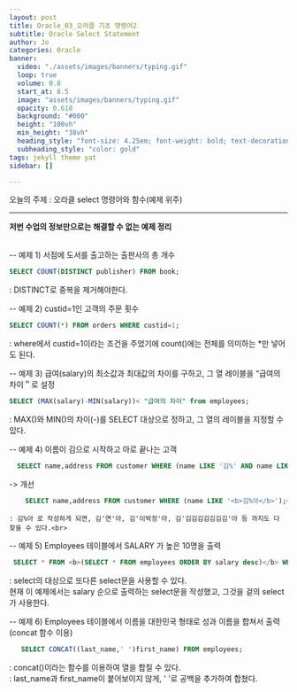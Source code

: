 ```yaml
---
layout: post
title: Oracle_03_오라클 기초 명령어2
subtitle: Oracle Select Statement
author: Jo
categories: Oracle
banner:
  video: "./assets/images/banners/typing.gif"
  loop: true
  volume: 0.8
  start_at: 8.5
  image: "assets/images/banners/typing.gif"
  opacity: 0.618
  background: "#000"
  height: "100vh"
  min_height: "38vh"
  heading_style: "font-size: 4.25em; font-weight: bold; text-decoration: underline"
  subheading_style: "color: gold"
tags: jekyll theme yat
sidebar: []

---
```


오늘의 주제 : 오라클 select 명령어와 함수(예제 위주)<br>

 * * *

<b>저번 수업의 정보만으로는 해결할 수 없는 예제 정리</b><br><br>

-- 예제 1) 서점에 도서를 출고하는 출판사의 총 개수
```sql
SELECT COUNT(DISTINCT publisher) FROM book;
```
 : DISTINCT로 중복을 제거해야한다.<br>
 
-- 예제 2) custid=1인 고객의 주문 횟수 <br>
```sql
SELECT COUNT(*) FROM orders WHERE custid=1;
```
 : where에서 custid=1이라는 조건을 주었기에 count()에는 전체를 의미하는 \*만 넣어도 된다.<br>
 
-- 예제 3) 급여(salary)의 최소값과 최대값의 차이를 구하고, 그 열 레이블을 “급여의 차이＂로 설정<br>
```sql
SELECT (MAX(salary)-MIN(salary))< "급여의 차이" from employees;
```
 : MAX()와 MIN()의 차이(-)를 SELECT 대상으로 정하고, 그 열의 레이블을 지정할 수 있다.<br>
 
-- 예제 4) 이름이 김으로 시작하고 아로 끝나는 고객 <br>
```sql
  SELECT name,address FROM customer WHERE (name LIKE '김%' AND name LIKE '__아%');
  ```
  -> 개선<br>
```sql
    SELECT name,address FROM customer WHERE (name LIKE '<b>김%아</b>');<br>
```
    : 김%아 로 작성하게 되면, 김'연'아, 김'이박정'아, 김'김김김김김김김'아 등 까지도 다 찾을 수 있다.<br>
    
-- 예제 5) Employees 테이블에서 SALARY 가 높은 10명을 출력 <br>
```sql
 SELECT * FROM <b>(SELECT * FROM employees ORDER BY salary desc)</b> WHERE rownum<=10;
```
   : select의 대상으로 또다른 select문을 사용할 수 있다. <br>
     현재 이 예제에서는 salary 순으로 출력하는 select문을 작성했고, 그것을 겉의 select가 사용한다.<br>
   
-- 예제 6) Employees 테이블에서 이름을 대한민국 형태로 성과 이름을 합쳐서 출력 (concat 함수 이용)
```sql
   SELECT CONCAT((last_name,' ')first_name) FROM employees;
```
   : concat()이라는 함수를 이용하여 열을 합칠 수 있다.<br>
   : last_name과 first_name이 붙어보이지 않게, ' '로 공백을 추가하여 합쳤다. <br>


